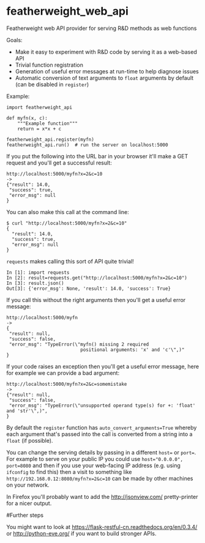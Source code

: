 # featherweight_web_api
Featherweight web API provider for serving R&amp;D methods as web functions

Goals:
* Make it easy to experiment with R&D code by serving it as a web-based API
* Trivial function registration
* Generation of useful error messages at run-time to help diagnose issues
* Automatic conversion of text arguments to `float` arguments by default (can be disabled in `register`)

Example:

```
import featherweight_api

def myfn(x, c):
    """Example function"""
    return = x*x + c

featherweight_api.register(myfn) 
featherweight_api.run()  # run the server on localhost:5000
```

If you put the following into the URL bar in your browser it'll make a GET request and you'll get a successful result:

```
http://localhost:5000/myfn?x=2&c=10
->
{"result": 14.0,
 "success": true, 
 "error_msg": null
}
```

You can also make this call at the command line:
```
$ curl "http://localhost:5000/myfn?x=2&c=10"
{
  "result": 14.0,
  "success": true,
  "error_msg": null
}
```

`requests` makes calling this sort of API quite trivial!
```
In [1]: import requests
In [2]: result=requests.get("http://localhost:5000/myfn?x=2&c=10")
In [3]: result.json()
Out[3]: {'error_msg': None, 'result': 14.0, 'success': True}
```

If you call this without the right arguments then you'll get a useful error message:

```
http://localhost:5000/myfn
->
{
 "result": null,
 "success": false,
 "error_msg": "TypeError(\"myfn() missing 2 required 
                           positional arguments: 'x' and 'c'\",)"
}
```

If your code raises an exception then you'll get a useful error message, here for example we can provide a bad argument:
```
http://localhost:5000/myfn?x=2&c=somemistake
->
{"result": null, 
 "success": false,
 "error_msg": "TypeError(\"unsupported operand type(s) for +: 'float' and 'str'\",)", 
}
```

By default the `register` function has `auto_convert_arguments=True` whereby each argument that's passed into the call is converted from a string into a `float` (if possible).

You can change the serving details by passing in a different `host=` or `port=`. For example to serve on your public IP you could use `host="0.0.0.0", port=8080` and then if you use your web-facing IP address (e.g. using `ifconfig` to find this) then a visit to something like `http://192.168.0.12:8080/myfn?x=2&c=10` can be made by other machines on your network.

In Firefox you'll probably want to add the http://jsonview.com/ pretty-printer for a nicer output.

#Further steps

You might want to look at https://flask-restful-cn.readthedocs.org/en/0.3.4/ or http://python-eve.org/ if you want to build stronger APIs.
